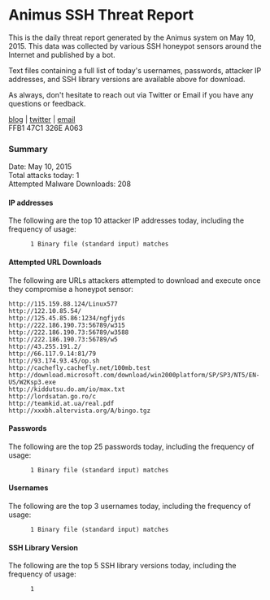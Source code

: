 # Animus SSH Threat Report

This is the daily threat report generated by the Animus system on May 10, 2015. This data was collected by various SSH honeypot sensors around the Internet and published by a bot.  

Text files containing a full list of today's usernames, passwords, attacker IP addresses, and SSH library versions are available above for download.  

As always, don't hesitate to reach out via Twitter or Email if you have any questions or feedback.  

[blog](http://morris.guru) | [twitter](https://twitter.com/andrew___morris) | [email](mailto:andrew@morris.guru)  
FFB1 47C1 326E A063  

### Summary

Date: May 10, 2015  
Total attacks today: 1  
Attempted Malware Downloads: 208 

#### IP addresses
The following are the top 10 attacker IP addresses today, including the frequency of usage:
```
      1 Binary file (standard input) matches
```

#### Attempted URL Downloads
The following are URLs attackers attempted to download and execute once they compromise a honeypot sensor:
```
http://115.159.88.124/Linux577
http://122.10.85.54/
http://125.45.85.86:1234/ngfjyds
http://222.186.190.73:56789/w315
http://222.186.190.73:56789/w3588
http://222.186.190.73:56789/w5
http://43.255.191.2/
http://66.117.9.14:81/79
http://93.174.93.45/op.sh
http://cachefly.cachefly.net/100mb.test
http://download.microsoft.com/download/win2000platform/SP/SP3/NT5/EN-US/W2Ksp3.exe
http://kiddutsu.do.am/io/max.txt
http://lordsatan.go.ro/c
http://teamkid.at.ua/real.pdf
http://xxxbh.altervista.org/A/bingo.tgz
```

#### Passwords
The following are the top 25 passwords today, including the frequency of usage:
```
      1 Binary file (standard input) matches
```

#### Usernames
The following are the top 3 usernames today, including the frequency of usage:
```
      1 Binary file (standard input) matches
```

#### SSH Library Version
The following are the top 5 SSH library versions today, including the frequency of usage:
```
      1 
```
